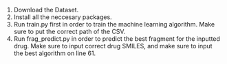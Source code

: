 1. Download the Dataset.
2. Install all the neccesary packages.
3. Run train.py first in order to train the machine learning algorithm. Make sure to put the correct path of the CSV.
4. Run frag_predict.py in order to predict the best fragment for the inputted drug. Make sure to input correct drug SMILES, and make sure to input the best algorithm on line 61.
